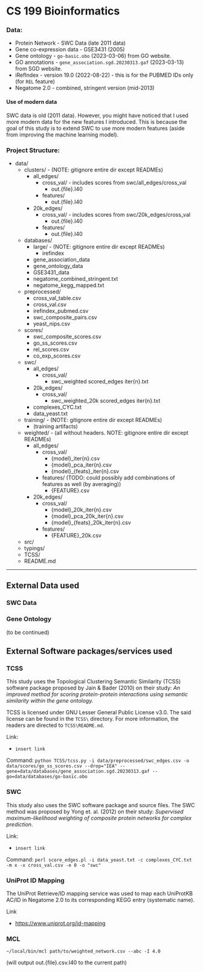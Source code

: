 # CS 199 Bioinformatics

### Data:

- Protein Network - SWC Data (late 2011 data)
- Gene co-expression data - GSE3431 (2005)
- Gene ontology - `go-basic.obo` (2023-03-06) from GO website.
- GO annotations - `gene_association.sgd.20230313.gaf` (2023-03-13) from SGD website.
- iRefIndex - version 19.0 (2022-08-22) - this is for the PUBMED IDs only (for `REL` feature)
- Negatome 2.0 - combined, stringent version (mid-2013)

#### Use of modern data

SWC data is old (2011 data). However, you might have noticed that I used more modern data for the new features I introduced. This is because the goal of this study is to extend SWC to use more modern features (aside from improving the machine learning model).

### Project Structure:

- data/
  - clusters/ - (NOTE: gitignore entire dir except READMEs)
    - all_edges/
      - cross_val/ - includes scores from swc/all_edges/cross_val
        - out.{file}.I40
      - features/
        - out.{file}.I40
    - 20k_edges/
      - cross_val/ - includes scores from swc/20k_edges/cross_val
        - out.{file}.I40
      - features/
        - out.{file}.I40
  - databases/
    - large/ - (NOTE: gitignore entire dir except READMEs)
      - irefindex
    - gene_association_data
    - gene_ontology_data
    - GSE3431_data
    - negatome_combined_stringent.txt
    - negatome_kegg_mapped.txt
  - preprocessed/
    - cross_val_table.csv
    - cross_val.csv
    - irefindex_pubmed.csv
    - swc_composite_pairs.csv
    - yeast_nips.csv
  - scores/
    - swc_composite_scores.csv
    - go_ss_scores.csv
    - rel_scores.csv
    - co_exp_scores.csv
  - swc/
    - all_edges/
      - cross_val/
        - swc_weighted scored_edges iter{n}.txt
    - 20k_edges/
      - cross_val/
        - swc_weighted_20k scored_edges iter{n}.txt
    - complexes_CYC.txt
    - data_yeast.txt
  - training/ - (NOTE: gitignore entire dir except READMEs)
    - (training artifacts)
  - weighted/ - (all without headers. NOTE: gitignore entire dir except READMEs)
    - all_edges/
      - cross_val/
        - {model}\_iter{n}.csv
        - {model}\_pca_iter{n}.csv
        - {model}\_{feats}\_iter{n}.csv
      - features/ (TODO: could possibly add combinations of features as well (by averaging))
        - {FEATURE}.csv
    - 20k_edges/
      - cross_val/
        - {model}\_20k_iter{n}.csv
        - {model}\_pca_20k_iter{n}.csv
        - {model}\_{feats}\_20k_iter{n}.csv
      - features/
        - {FEATURE}\_20k.csv
  - src/
  - typings/
  - TCSS/
  - README.md

---

## External Data used

### SWC Data

### Gene Ontology

(to be continued)

## External Software packages/services used

### TCSS

This study uses the Topological Clustering Semantic Similarity (TCSS) software package proposed by Jain & Bader (2010) on their study: _An improved method for scoring protein-protein
interactions using semantic similarity within the gene ontology._

TCSS is licensed under GNU Lesser General Public License v3.0. The said license can be found in the `TCSS\` directory. For more information, the readers are directed to `TCSS\README.md`.

Link:

- `insert link`

Command:
`python TCSS/tcss.py -i data/preprocessed/swc_edges.csv -o data/scores/go_ss_scores.csv --drop="IEA" --gene=data/databases/gene_association.sgd.20230313.gaf --go=data/databases/go-basic.obo`

### SWC

This study also uses the SWC software package and source files. The SWC method was proposed by Yong et. al. (2012) on their study: _Supervised maximum-likelihood weighting of composite protein networks for complex prediction_.

Link:

- `insert link`

Command:
`perl score_edges.pl -i data_yeast.txt -c complexes_CYC.txt -m x -x cross_val.csv -e 0 -o "swc"`

### UniProt ID Mapping

The UniProt Retrieve/ID mapping service was used to map each UniProtKB AC/ID in Negatome 2.0 to its corresponding KEGG entry (systematic name).

Link

- https://www.uniprot.org/id-mapping

### MCL

`~/local/bin/mcl path/to/weighted_network.csv --abc -I 4.0`

(will output out.{file}.csv.I40 to the current path)
